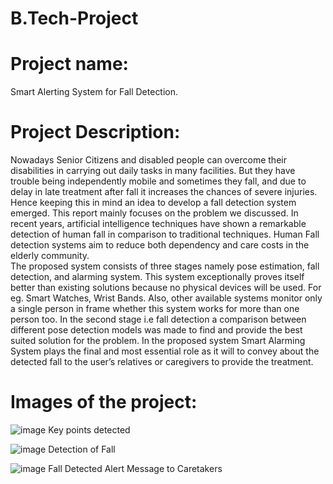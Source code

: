 # B.Tech-Project

# Project name: 
Smart Alerting System for Fall Detection.

# Project Description: 
Nowadays Senior Citizens and disabled people can overcome their disabilities in 
carrying out daily tasks in many facilities. But they have trouble being independently 
mobile and sometimes they fall, and due to delay in late treatment after fall it increases the 
chances of severe injuries. Hence keeping this in mind an idea to develop a fall detection 
system emerged. This report mainly focuses on the problem we discussed. In recent years, 
artificial intelligence techniques have shown a remarkable detection of human fall in 
comparison to traditional techniques. Human Fall detection systems aim to reduce both 
dependency and care costs in the elderly community.  
The proposed system consists of three stages namely pose estimation, fall detection, 
and alarming system. This system exceptionally proves itself better than existing solutions 
because no physical devices will be used. For eg. Smart Watches, Wrist Bands. Also, other 
available systems monitor only a single person in frame whether this system works for 
more than one person too. In the second stage i.e fall detection a comparison between 
different pose detection models was made to find and provide the best suited solution for 
the problem. In the proposed system Smart Alarming System plays the final and most 
essential role as it will to convey about the detected fall to the user’s relatives or caregivers 
to provide the treatment.

# Images of the project: 
![image](https://github.com/user-attachments/assets/84d9268a-1e0c-4297-a199-3f68cca5f2dc)
Key points detected

![image](https://github.com/user-attachments/assets/7d8f5ac6-28b2-44bf-a026-c6955a233bc7)
Detection of Fall

![image](https://github.com/user-attachments/assets/bbab3bc6-513d-4f60-96bf-4d576e5978a6)
Fall Detected Alert Message to Caretakers



